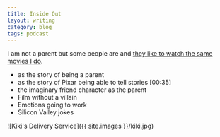 ```yaml
---
title: Inside Out
layout: writing
category: blog
tags: podcast
---
```


I am not a parent but some people are and [they like to watch the same movies I do](https://overcast.fm/+kMbN5tQM).

* as the story of being a parent
* as the story of Pixar being able to tell stories [00:35]
* the imaginary friend character as the parent
* Film without a villain
* Emotions going to work
* Silicon Valley jokes

![Kiki's Delivery Service]({{ site.images }}/kiki.jpg)
